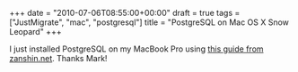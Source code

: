 +++
date = "2010-07-06T08:55:00+00:00"
draft = true
tags = ["JustMigrate", "mac", "postgresql"]
title = "PostgreSQL on Mac OS X Snow Leopard"
+++
<p>I just installed PostgreSQL on my MacBook Pro using <a href="http://zanshin.net/2009/09/07/installing-postgresql-on-mac-10-6-snow-leopard/">this guide from zanshin.net</a>. Thanks Mark!</p>